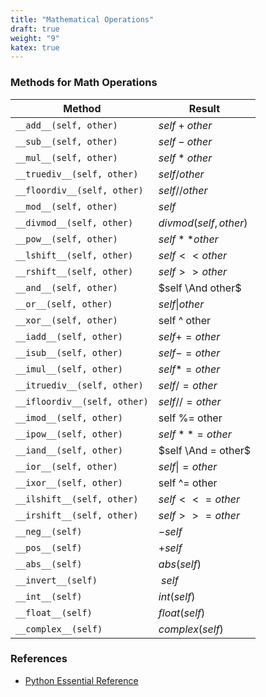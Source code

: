 ```yaml
---
title: "Mathematical Operations"
draft: true
weight: "9"
katex: true
---
```


### Methods for Math Operations

| Method                       | Result               |
| ---------------------------- | -------------------- |
| `__add__(self, other)`       | $self + other$       |
| `__sub__(self, other)`       | $self - other$       |
| `__mul__(self, other)`       | $self * other$       |
| `__truediv__(self, other)`   | $self / other$       |
| `__floordiv__(self, other)`  | $self // other$      |
| `__mod__(self, other)`       | $self % other$       |
| `__divmod__(self, other)`    | $divmod(self,other)$ |
| `__pow__(self, other)`       | $self ** other$      |
| `__lshift__(self, other)`    | $self << other$      |
| `__rshift__(self, other)`    | $self >> other$      |
| `__and__(self, other)`       | $self \And other$    |
| `__or__(self, other)`        | $self \vert other$   |
| `__xor__(self, other)`       | self ^ other         |
| `__iadd__(self, other)`      | $self += other$      |
| `__isub__(self, other)`      | $self -= other$      |
| `__imul__(self, other)`      | $self *= other$      |
| `__itruediv__(self, other)`  | $self /= other$      |
| `__ifloordiv__(self, other)` | $self //= other$     |
| `__imod__(self, other)`      | self %= other        |
| `__ipow__(self, other)`      | $self **= other$     |
| `__iand__(self, other)`      | $self \And = other$  |
| `__ior__(self, other)`       | $self \vert = other$ |
| `__ixor__(self, other)`      | self ^= other        |
| `__ilshift__(self, other)`   | $self <<= other$     |
| `__irshift__(self, other)`   | $self >>= other$     |
| `__neg__(self)`              | $-self$              |
| `__pos__(self)`              | $+self$              |
| `__abs__(self)`              | $abs(self)$          |
| `__invert__(self)`           | $~self$              |
| `__int__(self)`              | $int(self)$          |
| `__float__(self)`            | $float(self)$        |
| `__complex__(self)`          | $complex(self)$      |

### References
- [Python Essential Reference](http://index-of.co.uk/Python/Python%20Essential%20Reference,%20Fourth%20Edition.pdf)
